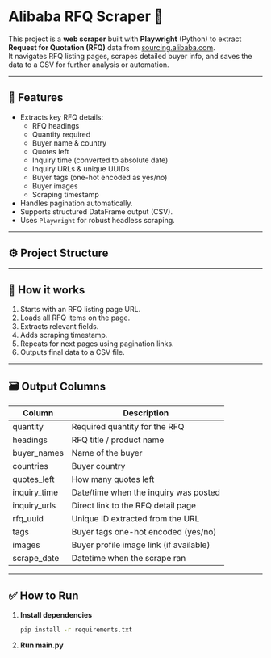 # Alibaba RFQ Scraper 🚀

This project is a **web scraper** built with **Playwright** (Python) to extract **Request for Quotation (RFQ)** data from [sourcing.alibaba.com](https://sourcing.alibaba.com/).  
It navigates RFQ listing pages, scrapes detailed buyer info, and saves the data to a CSV for further analysis or automation.

---

## 📌 **Features**

- Extracts key RFQ details:
  - RFQ headings
  - Quantity required
  - Buyer name & country
  - Quotes left
  - Inquiry time (converted to absolute date)
  - Inquiry URLs & unique UUIDs
  - Buyer tags (one-hot encoded as yes/no)
  - Buyer images
  - Scraping timestamp
- Handles pagination automatically.
- Supports structured DataFrame output (CSV).
- Uses `Playwright` for robust headless scraping.

---

## ⚙️ **Project Structure**

---

## 🚀 **How it works**

1. Starts with an RFQ listing page URL.
2. Loads all RFQ items on the page.
3. Extracts relevant fields.
4. Adds scraping timestamp.
5. Repeats for next pages using pagination links.
6. Outputs final data to a CSV file.

---

## 🗃️ **Output Columns**

| Column          | Description                          |
|-----------------|--------------------------------------|
| quantity        | Required quantity for the RFQ        |
| headings        | RFQ title / product name             |
| buyer_names     | Name of the buyer                    |
| countries       | Buyer country                        |
| quotes_left     | How many quotes left                 |
| inquiry_time    | Date/time when the inquiry was posted|
| inquiry_urls    | Direct link to the RFQ detail page   |
| rfq_uuid        | Unique ID extracted from the URL     |
| tags            | Buyer tags one-hot encoded (yes/no)  |
| images          | Buyer profile image link (if available) |
| scrape_date     | Datetime when the scrape ran         |

---

## ✅ **How to Run**

1. **Install dependencies**
   ```bash
   pip install -r requirements.txt
2. **Run main.py**
